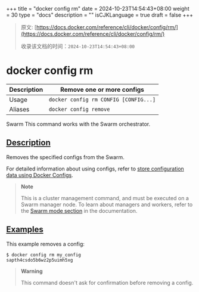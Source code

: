 +++
title = "docker config rm"
date = 2024-10-23T14:54:43+08:00
weight = 30
type = "docs"
description = ""
isCJKLanguage = true
draft = false
+++

> 原文: [https://docs.docker.com/reference/cli/docker/config/rm/](https://docs.docker.com/reference/cli/docker/config/rm/)
>
> 收录该文档的时间：`2024-10-23T14:54:43+08:00`

# docker config rm

| Description | Remove one or more configs            |
| :---------- | ------------------------------------- |
| Usage       | `docker config rm CONFIG [CONFIG...]` |
| Aliases     | `docker config remove`                |

Swarm This command works with the Swarm orchestrator.

## [Description](https://docs.docker.com/reference/cli/docker/config/rm/#description)

Removes the specified configs from the Swarm.

For detailed information about using configs, refer to [store configuration data using Docker Configs](https://docs.docker.com/engine/swarm/configs/).

> **Note**
>
> This is a cluster management command, and must be executed on a Swarm manager node. To learn about managers and workers, refer to the [Swarm mode section](https://docs.docker.com/engine/swarm/) in the documentation.

## [Examples](https://docs.docker.com/reference/cli/docker/config/rm/#examples)

This example removes a config:



```console
$ docker config rm my_config
sapth4csdo5b6wz2p5uimh5xg
```

> **Warning**
>
> This command doesn't ask for confirmation before removing a config.
